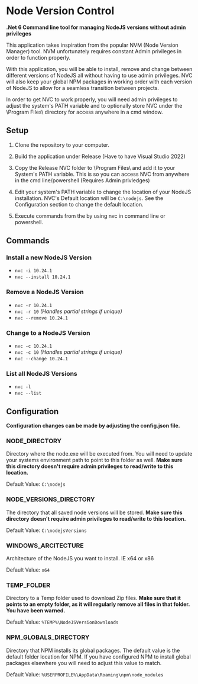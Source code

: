 # Node Version Control

**.Net 6 Command line tool for managing NodeJS versions without admin privileges**

This application takes inspiration from the popular NVM (Node Version Manager) tool. NVM unfortunately requires constant Admin privileges in order to function properly.

  
With this application, you will be able to install, remove and change between different versions of NodeJS all without having to use admin privileges. NVC will also keep your global NPM packages in working order with each version of NodeJS to allow for a seamless transition between projects.

In order to get NVC to work properly, you will need admin privileges to adjust the system's PATH variable and to optionally store NVC under the \Program Files\ directory for access anywhere in a cmd window.
  
## Setup

1. Clone the repository to your computer.

2. Build the application under Release (Have to have Visual Studio 2022)

3. Copy the Release NVC folder to \Program Files\ and add it to your System's PATH variable. This is so you can access NVC from anywhere in the cmd line/powershell (Requires Admin privledges)

4. Edit your system's PATH variable to change the location of your NodeJS installation.  NVC's Default location will be ``` C:\nodejs ```. See the Configuration section to change the default location.

5. Execute commands from the by using nvc in command line or powershell.

## Commands

### Install a new NodeJS Version

* ``` nvc -i 10.24.1 ```
* ``` nvc --install 10.24.1 ```

### Remove a NodeJS Version

* ``` nvc -r 10.24.1 ```
* ``` nvc -r 10 ```  *(Handles partial strings if unique)*
* ``` nvc --remove 10.24.1 ```

### Change to a NodeJS Version

* ``` nvc -c 10.24.1 ```
* ``` nvc -c 10 ```  *(Handles partial strings if unique)*
* ``` nvc --change 10.24.1 ```

### List all NodeJS Versions

* ``` nvc -l ```
* ``` nvc --list ```


## Configuration

**Configuration changes can be made by adjusting the config.json file.**

### NODE_DIRECTORY

Directory where the node.exe will be executed from. You will need to update your systems environment path to point to this folder as well. **Make sure this directory doesn't require admin privileges to read/write to this location.**

Default Value: ``` C:\nodejs ```

### NODE_VERSIONS_DIRECTORY

The directory that all saved node versions will be stored. **Make sure this directory doesn't require admin privileges to read/write to this location.**

Default Value: ``` C:\nodejsVersions ```

### WINDOWS_ARCITECTURE

Architecture of the NodeJS you want to install. IE x64 or x86

Default Value: ``` x64 ```

### TEMP_FOLDER

Directory to a Temp folder used to download Zip files. **Make sure that it points to an empty folder, as it will regularly remove all files in that folder. You have been warned.**

Default Value: ``` %TEMP%\NodeJSVersionDownloads ```

### NPM_GLOBALS_DIRECTORY

Directory that NPM installs its global packages. The default value is the default folder location for NPM. If you have configured NPM to install global packages elsewhere you will need to adjust this value to match.

Default Value: ``` %USERPROFILE%\AppData\Roaming\npm\node_modules ```
